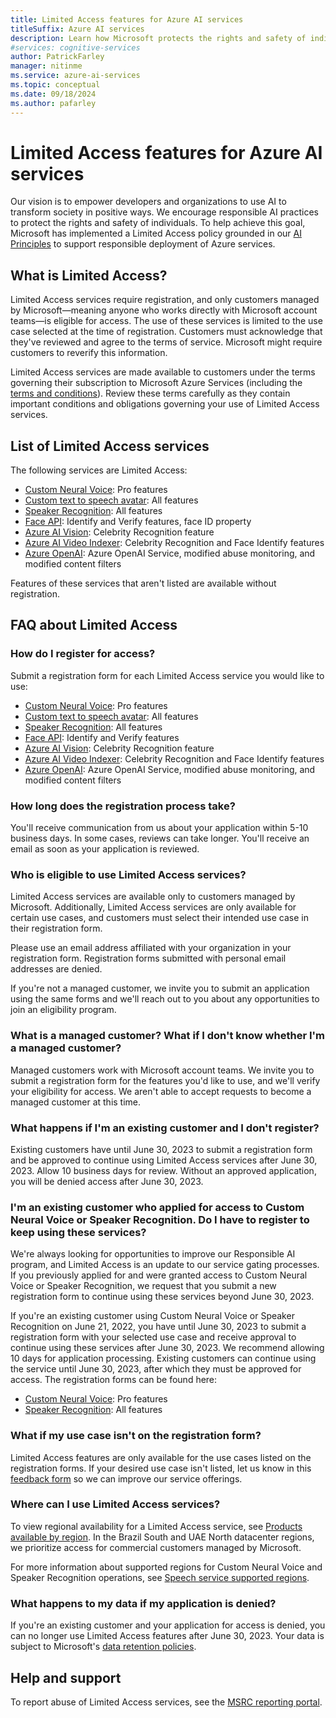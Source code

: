 ```yaml
---
title: Limited Access features for Azure AI services
titleSuffix: Azure AI services
description: Learn how Microsoft protects the rights and safety of individuals by using Limited Access features for Azure AI services.
#services: cognitive-services
author: PatrickFarley
manager: nitinme
ms.service: azure-ai-services
ms.topic: conceptual
ms.date: 09/18/2024
ms.author: pafarley
---
```


# Limited Access features for Azure AI services

Our vision is to empower developers and organizations to use AI to transform society in positive ways. We encourage responsible AI practices to protect the rights and safety of individuals. To help achieve this goal, Microsoft has implemented a Limited Access policy grounded in our [AI Principles](https://www.microsoft.com/ai/responsible-ai) to support responsible deployment of Azure services.

## What is Limited Access?

Limited Access services require registration, and only customers managed by Microsoft&mdash;meaning anyone who works directly with Microsoft account teams&mdash;is eligible for access. The use of these services is limited to the use case selected at the time of registration. Customers must acknowledge that they've reviewed and agree to the terms of service. Microsoft might require customers to reverify this information.

Limited Access services are made available to customers under the terms governing their subscription to Microsoft Azure Services (including the [terms and conditions](https://www.microsoft.com/licensing/docs/view/Microsoft-supplemental-terms-and-conditions)). Review these terms carefully as they contain important conditions and obligations governing your use of Limited Access services.

## List of Limited Access services

The following services are Limited Access:

- [Custom Neural Voice](/legal/cognitive-services/speech-service/text-to-speech/limited-access): Pro features 
- [Custom text to speech avatar](/legal/cognitive-services/speech-service/text-to-speech/limited-access): All features
- [Speaker Recognition](/legal/cognitive-services/speech-service/speaker-recognition/limited-access-speaker-recognition?context=/azure/ai-services/speech-service/context/context): All features 
- [Face API](/legal/cognitive-services/computer-vision/limited-access-identity?context=/azure/ai-services/computer-vision/context/context): Identify and Verify features, face ID property
- [Azure AI Vision](/legal/cognitive-services/computer-vision/limited-access?context=/azure/ai-services/computer-vision/context/context): Celebrity Recognition feature
- [Azure AI Video Indexer](/azure/azure-video-indexer/limited-access-features): Celebrity Recognition and Face Identify features
- [Azure OpenAI](/legal/cognitive-services/openai/limited-access): Azure OpenAI Service, modified abuse monitoring, and modified content filters

Features of these services that aren't listed are available without registration. 

## FAQ about Limited Access

### How do I register for access?

Submit a registration form for each Limited Access service you would like to use: 

- [Custom Neural Voice](https://aka.ms/customneural): Pro features 
- [Custom text to speech avatar](https://aka.ms/customneural): All features 
- [Speaker Recognition](https://aka.ms/azure-speaker-recognition): All features 
- [Face API](https://aka.ms/facerecognition): Identify and Verify features
- [Azure AI Vision](https://aka.ms/facerecognition): Celebrity Recognition feature 
- [Azure AI Video Indexer](https://aka.ms/facerecognition): Celebrity Recognition and Face Identify features 
- [Azure OpenAI](/legal/cognitive-services/openai/limited-access): Azure OpenAI Service, modified abuse monitoring, and modified content filters 

### How long does the registration process take?

You'll receive communication from us about your application within 5-10 business days. In some cases, reviews can take longer. You'll receive an email as soon as your application is reviewed.

### Who is eligible to use Limited Access services?

Limited Access services are available only to customers managed by Microsoft. Additionally, Limited Access services are only available for certain use cases, and customers must select their intended use case in their registration form.  

Please use an email address affiliated with your organization in your registration form. Registration forms submitted with personal email addresses are denied.

If you're not a managed customer, we invite you to submit an application using the same forms and we'll reach out to you about any opportunities to join an eligibility program. 

### What is a managed customer? What if I don't know whether I'm a managed customer?

Managed customers work with Microsoft account teams. We invite you to submit a registration form for the features you'd like to use, and we'll verify your eligibility for access. We aren't able to accept requests to become a managed customer at this time.

### What happens if I'm an existing customer and I don't register?

Existing customers have until June 30, 2023 to submit a registration form and be approved to continue using Limited Access services after June 30, 2023. Allow 10 business days for review. Without an approved application, you will be denied access after June 30, 2023.  

### I'm an existing customer who applied for access to Custom Neural Voice or Speaker Recognition. Do I have to register to keep using these services?

We're always looking for opportunities to improve our Responsible AI program, and Limited Access is an update to our service gating processes. If you previously applied for and were granted access to Custom Neural Voice or Speaker Recognition, we request that you submit a new registration form to continue using these services beyond June 30, 2023. 

If you're an existing customer using Custom Neural Voice or Speaker Recognition on June 21, 2022, you have until June 30, 2023 to submit a registration form with your selected use case and receive approval to continue using these services after June 30, 2023. We recommend allowing 10 days for application processing. Existing customers can continue using the service until June 30, 2023, after which they must be approved for access. The registration forms can be found here: 

- [Custom Neural Voice](https://aka.ms/customneural): Pro features 
- [Speaker Recognition](https://aka.ms/azure-speaker-recognition): All features 

### What if my use case isn't on the registration form?

Limited Access features are only available for the use cases listed on the registration forms. If your desired use case isn't listed, let us know in this [feedback form](https://aka.ms/CogSvcsLimitedAccessFeedback) so we can improve our service offerings. 

### Where can I use Limited Access services?

To view regional availability for a Limited Access service, see [Products available by region](https://azure.microsoft.com/explore/global-infrastructure/products-by-region/). In the Brazil South and UAE North datacenter regions, we prioritize access for commercial customers managed by Microsoft.

For more information about supported regions for Custom Neural Voice and Speaker Recognition operations, see [Speech service supported regions](./speech-service/regions.md).

### What happens to my data if my application is denied?

If you're an existing customer and your application for access is denied, you can no longer use Limited Access features after June 30, 2023. Your data is subject to Microsoft's [data retention policies](https://www.microsoft.com/trust-center/privacy/data-management#leave).

## Help and support

To report abuse of Limited Access services, see the [MSRC reporting portal](https://msrc.microsoft.com/report).
